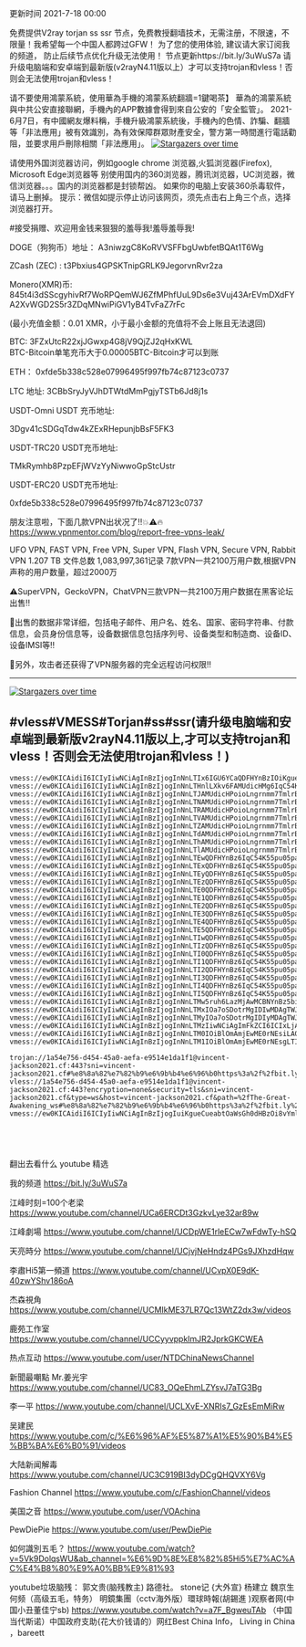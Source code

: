 更新时间 2021-7-18 00:00

免费提供V2ray torjan ss ssr 节点，免费教授翻墙技术，无需注册，不限速，不限量！我希望每一个中国人都跨过GFW！
为了您的使用体验, 建议请大家订阅我的频道， 防止后续节点优化升级无法使用！   节点更新https://bit.ly/3uWuS7a
请升级电脑端和安卓端到最新版(v2rayN4.11版以上）才可以支持trojan和vless！否则会无法使用trojan和vless！

请不要使用鴻蒙系統，使用華為手機的鴻蒙系統翻牆=1鍵喝茶】
華為的鴻蒙系統與中共公安直接聯網，手機內的APP數據會得到來自公安的「安全監管」。
 2021-6月7日，有中國網友爆料稱，手機升級鴻蒙系統後，手機內的色情、詐騙、翻牆等「非法應用」被有效識別，為有效保障群眾財產安全，警方第一時間進行電話勸阻，並要求用戶刪除相關「非法應用」。
 [![Stargazers over time](
https://github.com/JACKUSR2089/v2ray-subscribed/blob/master/subscribed/20210612.png)](https://starchart.cc/phlinhng/v2ray-tcp-tls-web)

请使用外国浏览器访问，例如google chrome 浏览器,火狐浏览器(Firefox), Microsoft Edge浏览器等
别使用国内的360浏览器，腾讯浏览器，UC浏览器，微信浏览器。。。国内的浏览器都是封锁帮凶。
如果你的电脑上安装360杀毒软件，请马上删掉。
提示：微信如提示停止访问该网页，须先点击右上角三个点，选择浏览器打开。

#接受捐赠、欢迎用金钱来狠狠的羞辱我!羞辱羞辱我!

DOGE（狗狗币）地址： A3niwzgC8KoRVVSFFbgUwbfetBQAt1T6Wg

ZCash (ZEC) :  t3Pbxius4GPSKTnipGRLK9JegorvnRvr2za

Monero(XMR)币:    845t4i3dSScgyhivRf7WoRPQemWJ6ZfMPhfUuL9Ds6e3Vuj43ArEVmDXdFYA2XvWGD2S5r3ZDqMNwiPiGV1yB4TvFaZ7rFc

(最小充值金额：0.01 XMR，小于最小金额的充值将不会上账且无法退回)

BTC:    3FZxUtcR22xjJGwxp4G8jV9QjZJ2qHxKWL                               
BTC-Bitcoin单笔充币大于0.00005BTC-Bitcoin才可以到账

ETH：  0xfde5b338c528e07996495f997fb74c87123c0737
  
LTC 地址:   3CBbSryJyVJhDTWtdMmPgjyTSTb6Jd8j1s



USDT-Omni USDT 充币地址:  

3Dgv41cSDGqTdw4kZExRHepunjbBsF5FK3

USDT-TRC20  USDT充币地址:

TMkRymhb8PzpEFjWVzYyNiwwoGpStcUstr

USDT-ERC20 USDT充币地址:
 
0xfde5b338c528e07996495f997fb74c87123c0737
 
 
朋友注意啦，下面几款VPN出状况了‼️💥⚠️🔥
https://www.vpnmentor.com/blog/report-free-vpns-leak/

UFO VPN, FAST VPN, Free VPN, Super VPN, Flash VPN, Secure VPN, Rabbit VPN
1.207 TB
文件总数	1,083,997,361记录
7款VPN一共2100万用户数,根据VPN声称的用户数量，超过2000万
	
⚠️SuperVPN，GeckoVPN，ChatVPN三款VPN一共2100万用户数据在黑客论坛出售‼️

💢出售的数据非常详细，包括电子邮件、用户名、姓名、国家、密码字符串、付款信息，会员身份信息等，设备数据信息包括序列号、设备类型和制造商、设备ID、设备IMSI等‼️

💢另外，攻击者还获得了VPN服务器的完全远程访问权限‼️

--------------------------------
[![Stargazers over time](
https://github.com/JACKUSR2089/v2ray-subscribed/blob/master/3-28.PNG)](https://starchart.cc/phlinhng/v2ray-tcp-tls-web)


 
#vless#VMESS#Torjan#ss#ssr(请升级电脑端和安卓端到最新版v2rayN4.11版以上,才可以支持trojan和vless！否则会无法使用trojan和vless！)
----------------------------------------------------------------------------------------------------------------------------------------------------
~~~
vmess://ew0KICAidiI6ICIyIiwNCiAgInBzIjogInNnLTIx6IGU6YCaQDFHYnBzIOiKgueCueabtOaWsGh0dHBzOi8vYml0Lmx5LzN1V3VTN2EiLA0KICAiYWRkIjogImhvc3Rtb25pdC5jb20iLA0KICAicG9ydCI6ICI0NDMiLA0KICAiaWQiOiAiOWJkZGQzYjYtN2IyNC00NTc1LWFlM2UtNjNmZThiMzBlZDI2IiwNCiAgImFpZCI6ICIxIiwNCiAgInNjeSI6ICJhdXRvIiwNCiAgIm5ldCI6ICJ3cyIsDQogICJ0eXBlIjogIm5vbmUiLA0KICAiaG9zdCI6ICJnMjMubmV3d29yZC5zaXRlIiwNCiAgInBhdGgiOiAiL3RnZ29uZ2hhaSIsDQogICJ0bHMiOiAidGxzIiwNCiAgInNuaSI6ICIiDQp9
vmess://ew0KICAidiI6ICIyIiwNCiAgInBzIjogInNnLTHnlLXkv6FAMUdicHMg6IqC54K55pu05pawaHR0cHM6Ly9iaXQubHkvM3VXdVM3YSIsDQogICJhZGQiOiAid3d3LmRpZ2l0YWxvY2Vhbi5jb20iLA0KICAicG9ydCI6ICI0NDMiLA0KICAiaWQiOiAiOWJkZGQzYjYtN2IyNC00NTc1LWFlM2UtNjNmZThiMzBlZDI2IiwNCiAgImFpZCI6ICIxIiwNCiAgInNjeSI6ICJhdXRvIiwNCiAgIm5ldCI6ICJ3cyIsDQogICJ0eXBlIjogIm5vbmUiLA0KICAiaG9zdCI6ICJnMjMubmV3d29yZC5zaXRlIiwNCiAgInBhdGgiOiAiL3RnZ29uZ2hhaSIsDQogICJ0bHMiOiAidGxzIiwNCiAgInNuaSI6ICIiDQp9
vmess://ew0KICAidiI6ICIyIiwNCiAgInBzIjogInNnLTJAMUdicHPoioLngrnmm7TmlrBodHRwczovL2JpdC5seS8zdVd1UzdhIiwNCiAgImFkZCI6ICJnMjMubmV3d29yZC5zaXRlIiwNCiAgInBvcnQiOiAiNDQzIiwNCiAgImlkIjogIjliZGRkM2I2LTdiMjQtNDU3NS1hZTNlLTYzZmU4YjMwZWQyNiIsDQogICJhaWQiOiAiMSIsDQogICJzY3kiOiAiYXV0byIsDQogICJuZXQiOiAid3MiLA0KICAidHlwZSI6ICJub25lIiwNCiAgImhvc3QiOiAiZzIzLm5ld3dvcmQuc2l0ZSIsDQogICJwYXRoIjogIi90Z2dvbmdoYWkiLA0KICAidGxzIjogInRscyIsDQogICJzbmkiOiAiIg0KfQ==
vmess://ew0KICAidiI6ICIyIiwNCiAgInBzIjogInNnLTNAMUdicHPoioLngrnmm7TmlrBodHRwczovL2JpdC5seS8zdVd1UzdhIiwNCiAgImFkZCI6ICJpY29vay50dyIsDQogICJwb3J0IjogIjQ0MyIsDQogICJpZCI6ICI5YmRkZDNiNi03YjI0LTQ1NzUtYWUzZS02M2ZlOGIzMGVkMjYiLA0KICAiYWlkIjogIjEiLA0KICAic2N5IjogImF1dG8iLA0KICAibmV0IjogIndzIiwNCiAgInR5cGUiOiAibm9uZSIsDQogICJob3N0IjogImcyMy5uZXd3b3JkLnNpdGUiLA0KICAicGF0aCI6ICIvdGdnb25naGFpIiwNCiAgInRscyI6ICJ0bHMiLA0KICAic25pIjogIiINCn0=
vmess://ew0KICAidiI6ICIyIiwNCiAgInBzIjogInNnLTRAMUdicHPoioLngrnmm7TmlrBodHRwczovL2JpdC5seS8zdVd1UzdhIiwNCiAgImFkZCI6ICJ3d3cuY2xvdWRmbGFyZS5jb20iLA0KICAicG9ydCI6ICI0NDMiLA0KICAiaWQiOiAiOWJkZGQzYjYtN2IyNC00NTc1LWFlM2UtNjNmZThiMzBlZDI2IiwNCiAgImFpZCI6ICIxIiwNCiAgInNjeSI6ICJhdXRvIiwNCiAgIm5ldCI6ICJ3cyIsDQogICJ0eXBlIjogIm5vbmUiLA0KICAiaG9zdCI6ICJnMjMubmV3d29yZC5zaXRlIiwNCiAgInBhdGgiOiAiL3RnZ29uZ2hhaSIsDQogICJ0bHMiOiAidGxzIiwNCiAgInNuaSI6ICIiDQp9
vmess://ew0KICAidiI6ICIyIiwNCiAgInBzIjogInNnLTVAMUdicHPoioLngrnmm7TmlrBodHRwczovL2JpdC5seS8zdVd1UzdhIiwNCiAgImFkZCI6ICJ3d3cuZ2FybWluLmNvbSIsDQogICJwb3J0IjogIjQ0MyIsDQogICJpZCI6ICI5YmRkZDNiNi03YjI0LTQ1NzUtYWUzZS02M2ZlOGIzMGVkMjYiLA0KICAiYWlkIjogIjEiLA0KICAic2N5IjogImF1dG8iLA0KICAibmV0IjogIndzIiwNCiAgInR5cGUiOiAibm9uZSIsDQogICJob3N0IjogImcyMy5uZXd3b3JkLnNpdGUiLA0KICAicGF0aCI6ICIvdGdnb25naGFpIiwNCiAgInRscyI6ICJ0bHMiLA0KICAic25pIjogIiINCn0=
vmess://ew0KICAidiI6ICIyIiwNCiAgInBzIjogInNnLTZAMUdicHPoioLngrnmm7TmlrBodHRwczovL2JpdC5seS8zdVd1UzdhIiwNCiAgImFkZCI6ICIxMDQuMTguMTM1LjIwOCIsDQogICJwb3J0IjogIjQ0MyIsDQogICJpZCI6ICI5YmRkZDNiNi03YjI0LTQ1NzUtYWUzZS02M2ZlOGIzMGVkMjYiLA0KICAiYWlkIjogIjEiLA0KICAic2N5IjogImF1dG8iLA0KICAibmV0IjogIndzIiwNCiAgInR5cGUiOiAibm9uZSIsDQogICJob3N0IjogImcyMy5uZXd3b3JkLnNpdGUiLA0KICAicGF0aCI6ICIvdGdnb25naGFpIiwNCiAgInRscyI6ICJ0bHMiLA0KICAic25pIjogIiINCn0=
vmess://ew0KICAidiI6ICIyIiwNCiAgInBzIjogInNnLTdAMUdicHPoioLngrnmm7TmlrBodHRwczovL2JpdC5seS8zdVd1UzdhIiwNCiAgImFkZCI6ICIxMDQuMjAuMTMwLjQzIiwNCiAgInBvcnQiOiAiNDQzIiwNCiAgImlkIjogIjliZGRkM2I2LTdiMjQtNDU3NS1hZTNlLTYzZmU4YjMwZWQyNiIsDQogICJhaWQiOiAiMSIsDQogICJzY3kiOiAiYXV0byIsDQogICJuZXQiOiAid3MiLA0KICAidHlwZSI6ICJub25lIiwNCiAgImhvc3QiOiAiZzIzLm5ld3dvcmQuc2l0ZSIsDQogICJwYXRoIjogIi90Z2dvbmdoYWkiLA0KICAidGxzIjogInRscyIsDQogICJzbmkiOiAiIg0KfQ==
vmess://ew0KICAidiI6ICIyIiwNCiAgInBzIjogInNnLThAMUdicHPoioLngrnmm7TmlrBodHRwczovL2JpdC5seS8zdVd1UzdhIiwNCiAgImFkZCI6ICIxMDQuMjUuMTA0LjI0MCIsDQogICJwb3J0IjogIjQ0MyIsDQogICJpZCI6ICI5YmRkZDNiNi03YjI0LTQ1NzUtYWUzZS02M2ZlOGIzMGVkMjYiLA0KICAiYWlkIjogIjEiLA0KICAic2N5IjogImF1dG8iLA0KICAibmV0IjogIndzIiwNCiAgInR5cGUiOiAibm9uZSIsDQogICJob3N0IjogImcyMy5uZXd3b3JkLnNpdGUiLA0KICAicGF0aCI6ICIvdGdnb25naGFpIiwNCiAgInRscyI6ICJ0bHMiLA0KICAic25pIjogIiINCn0=
vmess://ew0KICAidiI6ICIyIiwNCiAgInBzIjogInNnLTlAMUdicHPoioLngrnmm7TmlrBodHRwczovL2JpdC5seS8zdVd1UzdhIiwNCiAgImFkZCI6ICIxMDQuMTYuMTYwLjExNCIsDQogICJwb3J0IjogIjQ0MyIsDQogICJpZCI6ICI5YmRkZDNiNi03YjI0LTQ1NzUtYWUzZS02M2ZlOGIzMGVkMjYiLA0KICAiYWlkIjogIjEiLA0KICAic2N5IjogImF1dG8iLA0KICAibmV0IjogIndzIiwNCiAgInR5cGUiOiAibm9uZSIsDQogICJob3N0IjogImcyMy5uZXd3b3JkLnNpdGUiLA0KICAicGF0aCI6ICIvdGdnb25naGFpIiwNCiAgInRscyI6ICJ0bHMiLA0KICAic25pIjogIiINCn0=
vmess://ew0KICAidiI6ICIyIiwNCiAgInBzIjogInNnLTEwQDFHYnBz6IqC54K55pu05pawaHR0cHM6Ly9iaXQubHkvM3VXdVM3YSIsDQogICJhZGQiOiAiMTA0LjE2LjExMC4yMzgiLA0KICAicG9ydCI6ICI0NDMiLA0KICAiaWQiOiAiOWJkZGQzYjYtN2IyNC00NTc1LWFlM2UtNjNmZThiMzBlZDI2IiwNCiAgImFpZCI6ICIxIiwNCiAgInNjeSI6ICJhdXRvIiwNCiAgIm5ldCI6ICJ3cyIsDQogICJ0eXBlIjogIm5vbmUiLA0KICAiaG9zdCI6ICJnMjMubmV3d29yZC5zaXRlIiwNCiAgInBhdGgiOiAiL3RnZ29uZ2hhaSIsDQogICJ0bHMiOiAidGxzIiwNCiAgInNuaSI6ICIiDQp9
vmess://ew0KICAidiI6ICIyIiwNCiAgInBzIjogInNnLTExQDFHYnBz6IqC54K55pu05pawaHR0cHM6Ly9iaXQubHkvM3VXdVM3YSIsDQogICJhZGQiOiAiMTA0LjE4LjguMTU3IiwNCiAgInBvcnQiOiAiNDQzIiwNCiAgImlkIjogIjliZGRkM2I2LTdiMjQtNDU3NS1hZTNlLTYzZmU4YjMwZWQyNiIsDQogICJhaWQiOiAiMSIsDQogICJzY3kiOiAiYXV0byIsDQogICJuZXQiOiAid3MiLA0KICAidHlwZSI6ICJub25lIiwNCiAgImhvc3QiOiAiZzIzLm5ld3dvcmQuc2l0ZSIsDQogICJwYXRoIjogIi90Z2dvbmdoYWkiLA0KICAidGxzIjogInRscyIsDQogICJzbmkiOiAiIg0KfQ==
vmess://ew0KICAidiI6ICIyIiwNCiAgInBzIjogInNnLTEyQDFHYnBz6IqC54K55pu05pawaHR0cHM6Ly9iaXQubHkvM3VXdVM3YSIsDQogICJhZGQiOiAiMTA0LjIwLjEzMC4xNzUiLA0KICAicG9ydCI6ICI0NDMiLA0KICAiaWQiOiAiOWJkZGQzYjYtN2IyNC00NTc1LWFlM2UtNjNmZThiMzBlZDI2IiwNCiAgImFpZCI6ICIxIiwNCiAgInNjeSI6ICJhdXRvIiwNCiAgIm5ldCI6ICJ3cyIsDQogICJ0eXBlIjogIm5vbmUiLA0KICAiaG9zdCI6ICJnMjMubmV3d29yZC5zaXRlIiwNCiAgInBhdGgiOiAiL3RnZ29uZ2hhaSIsDQogICJ0bHMiOiAidGxzIiwNCiAgInNuaSI6ICIiDQp9
vmess://ew0KICAidiI6ICIyIiwNCiAgInBzIjogInNnLTEzQDFHYnBz6IqC54K55pu05pawaHR0cHM6Ly9iaXQubHkvM3VXdVM3YSIsDQogICJhZGQiOiAiMTA0LjIxLjIzOS4xNDciLA0KICAicG9ydCI6ICI0NDMiLA0KICAiaWQiOiAiOWJkZGQzYjYtN2IyNC00NTc1LWFlM2UtNjNmZThiMzBlZDI2IiwNCiAgImFpZCI6ICIxIiwNCiAgInNjeSI6ICJhdXRvIiwNCiAgIm5ldCI6ICJ3cyIsDQogICJ0eXBlIjogIm5vbmUiLA0KICAiaG9zdCI6ICJnMjMubmV3d29yZC5zaXRlIiwNCiAgInBhdGgiOiAiL3RnZ29uZ2hhaSIsDQogICJ0bHMiOiAidGxzIiwNCiAgInNuaSI6ICIiDQp9
vmess://ew0KICAidiI6ICIyIiwNCiAgInBzIjogInNnLTE0QDFHYnBz6IqC54K55pu05pawaHR0cHM6Ly9iaXQubHkvM3VXdVM3YSIsDQogICJhZGQiOiAiMTA0LjIyLjMuMyIsDQogICJwb3J0IjogIjQ0MyIsDQogICJpZCI6ICI5YmRkZDNiNi03YjI0LTQ1NzUtYWUzZS02M2ZlOGIzMGVkMjYiLA0KICAiYWlkIjogIjEiLA0KICAic2N5IjogImF1dG8iLA0KICAibmV0IjogIndzIiwNCiAgInR5cGUiOiAibm9uZSIsDQogICJob3N0IjogImcyMy5uZXd3b3JkLnNpdGUiLA0KICAicGF0aCI6ICIvdGdnb25naGFpIiwNCiAgInRscyI6ICJ0bHMiLA0KICAic25pIjogIiINCn0=
vmess://ew0KICAidiI6ICIyIiwNCiAgInBzIjogInNnLTE1QDFHYnBz6IqC54K55pu05pawaHR0cHM6Ly9iaXQubHkvM3VXdVM3YSIsDQogICJhZGQiOiAiMTA0LjIyLjQuMTgwIiwNCiAgInBvcnQiOiAiNDQzIiwNCiAgImlkIjogIjliZGRkM2I2LTdiMjQtNDU3NS1hZTNlLTYzZmU4YjMwZWQyNiIsDQogICJhaWQiOiAiMSIsDQogICJzY3kiOiAiYXV0byIsDQogICJuZXQiOiAid3MiLA0KICAidHlwZSI6ICJub25lIiwNCiAgImhvc3QiOiAiZzIzLm5ld3dvcmQuc2l0ZSIsDQogICJwYXRoIjogIi90Z2dvbmdoYWkiLA0KICAidGxzIjogInRscyIsDQogICJzbmkiOiAiIg0KfQ==
vmess://ew0KICAidiI6ICIyIiwNCiAgInBzIjogInNnLTE2QDFHYnBz6IqC54K55pu05pawaHR0cHM6Ly9iaXQubHkvM3VXdVM3YSIsDQogICJhZGQiOiAiMTA0LjIyLjQ0LjUwIiwNCiAgInBvcnQiOiAiNDQzIiwNCiAgImlkIjogIjliZGRkM2I2LTdiMjQtNDU3NS1hZTNlLTYzZmU4YjMwZWQyNiIsDQogICJhaWQiOiAiMSIsDQogICJzY3kiOiAiYXV0byIsDQogICJuZXQiOiAid3MiLA0KICAidHlwZSI6ICJub25lIiwNCiAgImhvc3QiOiAiZzIzLm5ld3dvcmQuc2l0ZSIsDQogICJwYXRoIjogIi90Z2dvbmdoYWkiLA0KICAidGxzIjogInRscyIsDQogICJzbmkiOiAiIg0KfQ==
vmess://ew0KICAidiI6ICIyIiwNCiAgInBzIjogInNnLTE3QDFHYnBz6IqC54K55pu05pawaHR0cHM6Ly9iaXQubHkvM3VXdVM3YSIsDQogICJhZGQiOiAiMTcyLjY3LjIyMy43NyIsDQogICJwb3J0IjogIjQ0MyIsDQogICJpZCI6ICI5YmRkZDNiNi03YjI0LTQ1NzUtYWUzZS02M2ZlOGIzMGVkMjYiLA0KICAiYWlkIjogIjEiLA0KICAic2N5IjogImF1dG8iLA0KICAibmV0IjogIndzIiwNCiAgInR5cGUiOiAibm9uZSIsDQogICJob3N0IjogImcyMy5uZXd3b3JkLnNpdGUiLA0KICAicGF0aCI6ICIvdGdnb25naGFpIiwNCiAgInRscyI6ICJ0bHMiLA0KICAic25pIjogIiINCn0=
vmess://ew0KICAidiI6ICIyIiwNCiAgInBzIjogInNnLTE4QDFHYnBz6IqC54K55pu05pawaHR0cHM6Ly9iaXQubHkvM3VXdVM3YSIsDQogICJhZGQiOiAiMTcyLjY3LjIwOS41OCIsDQogICJwb3J0IjogIjQ0MyIsDQogICJpZCI6ICI5YmRkZDNiNi03YjI0LTQ1NzUtYWUzZS02M2ZlOGIzMGVkMjYiLA0KICAiYWlkIjogIjEiLA0KICAic2N5IjogImF1dG8iLA0KICAibmV0IjogIndzIiwNCiAgInR5cGUiOiAibm9uZSIsDQogICJob3N0IjogImcyMy5uZXd3b3JkLnNpdGUiLA0KICAicGF0aCI6ICIvdGdnb25naGFpIiwNCiAgInRscyI6ICJ0bHMiLA0KICAic25pIjogIiINCn0=
vmess://ew0KICAidiI6ICIyIiwNCiAgInBzIjogInNnLTE5QDFHYnBz6IqC54K55pu05pawaHR0cHM6Ly9iaXQubHkvM3VXdVM3YSIsDQogICJhZGQiOiAiMTA0LjI1LjE3NS42OSIsDQogICJwb3J0IjogIjQ0MyIsDQogICJpZCI6ICI5YmRkZDNiNi03YjI0LTQ1NzUtYWUzZS02M2ZlOGIzMGVkMjYiLA0KICAiYWlkIjogIjEiLA0KICAic2N5IjogImF1dG8iLA0KICAibmV0IjogIndzIiwNCiAgInR5cGUiOiAibm9uZSIsDQogICJob3N0IjogImcyMy5uZXd3b3JkLnNpdGUiLA0KICAicGF0aCI6ICIvdGdnb25naGFpIiwNCiAgInRscyI6ICJ0bHMiLA0KICAic25pIjogIiINCn0=
vmess://ew0KICAidiI6ICIyIiwNCiAgInBzIjogInNnLTIwQDFHYnBz6IqC54K55pu05pawaHR0cHM6Ly9iaXQubHkvM3VXdVM3YSIsDQogICJhZGQiOiAiMTA0LjIwLjgxLjI0MCIsDQogICJwb3J0IjogIjQ0MyIsDQogICJpZCI6ICI5YmRkZDNiNi03YjI0LTQ1NzUtYWUzZS02M2ZlOGIzMGVkMjYiLA0KICAiYWlkIjogIjEiLA0KICAic2N5IjogImF1dG8iLA0KICAibmV0IjogIndzIiwNCiAgInR5cGUiOiAibm9uZSIsDQogICJob3N0IjogImcyMy5uZXd3b3JkLnNpdGUiLA0KICAicGF0aCI6ICIvdGdnb25naGFpIiwNCiAgInRscyI6ICJ0bHMiLA0KICAic25pIjogIiINCn0=
vmess://ew0KICAidiI6ICIyIiwNCiAgInBzIjogInNnLTIzQDFHYnBz6IqC54K55pu05pawaHR0cHM6Ly9iaXQubHkvM3VXdVM3YSIsDQogICJhZGQiOiAiMTA0LjE2LjE0OS40OCIsDQogICJwb3J0IjogIjQ0MyIsDQogICJpZCI6ICI5YmRkZDNiNi03YjI0LTQ1NzUtYWUzZS02M2ZlOGIzMGVkMjYiLA0KICAiYWlkIjogIjEiLA0KICAic2N5IjogImF1dG8iLA0KICAibmV0IjogIndzIiwNCiAgInR5cGUiOiAibm9uZSIsDQogICJob3N0IjogImcyMy5uZXd3b3JkLnNpdGUiLA0KICAicGF0aCI6ICIvdGdnb25naGFpIiwNCiAgInRscyI6ICJ0bHMiLA0KICAic25pIjogIiINCn0=
vmess://ew0KICAidiI6ICIyIiwNCiAgInBzIjogInNnLTI0QDFHYnBz6IqC54K55pu05pawaHR0cHM6Ly9iaXQubHkvM3VXdVM3YSIsDQogICJhZGQiOiAiMTA0LjIxLjc2LjIyOSIsDQogICJwb3J0IjogIjQ0MyIsDQogICJpZCI6ICI5YmRkZDNiNi03YjI0LTQ1NzUtYWUzZS02M2ZlOGIzMGVkMjYiLA0KICAiYWlkIjogIjEiLA0KICAic2N5IjogImF1dG8iLA0KICAibmV0IjogIndzIiwNCiAgInR5cGUiOiAibm9uZSIsDQogICJob3N0IjogImcyMy5uZXd3b3JkLnNpdGUiLA0KICAicGF0aCI6ICIvdGdnb25naGFpIiwNCiAgInRscyI6ICJ0bHMiLA0KICAic25pIjogIiINCn0=
vmess://ew0KICAidiI6ICIyIiwNCiAgInBzIjogInNnLTI1QDFHYnBz6IqC54K55pu05pawaHR0cHM6Ly9iaXQubHkvM3VXdVM3YSIsDQogICJhZGQiOiAiMTA0LjE3LjE4OC45MSIsDQogICJwb3J0IjogIjQ0MyIsDQogICJpZCI6ICI5YmRkZDNiNi03YjI0LTQ1NzUtYWUzZS02M2ZlOGIzMGVkMjYiLA0KICAiYWlkIjogIjEiLA0KICAic2N5IjogImF1dG8iLA0KICAibmV0IjogIndzIiwNCiAgInR5cGUiOiAibm9uZSIsDQogICJob3N0IjogImcyMy5uZXd3b3JkLnNpdGUiLA0KICAicGF0aCI6ICIvdGdnb25naGFpIiwNCiAgInRscyI6ICJ0bHMiLA0KICAic25pIjogIiINCn0=
vmess://ew0KICAidiI6ICIyIiwNCiAgInBzIjogInNnLTI2QDFHYnBz6IqC54K55pu05pawaHR0cHM6Ly9iaXQubHkvM3VXdVM3YSIsDQogICJhZGQiOiAiMTA0LjE2LjE4Mi4xNSIsDQogICJwb3J0IjogIjQ0MyIsDQogICJpZCI6ICI5YmRkZDNiNi03YjI0LTQ1NzUtYWUzZS02M2ZlOGIzMGVkMjYiLA0KICAiYWlkIjogIjEiLA0KICAic2N5IjogImF1dG8iLA0KICAibmV0IjogIndzIiwNCiAgInR5cGUiOiAibm9uZSIsDQogICJob3N0IjogImcyMy5uZXd3b3JkLnNpdGUiLA0KICAicGF0aCI6ICIvdGdnb25naGFpIiwNCiAgInRscyI6ICJ0bHMiLA0KICAic25pIjogIiINCn0=
vmess://ew0KICAidiI6ICIyIiwNCiAgInBzIjogInNnLTI3QDFHYnBz6IqC54K55pu05pawaHR0cHM6Ly9iaXQubHkvM3VXdVM3YSIsDQogICJhZGQiOiAiMTA0LjE2LjE4MS4xNSIsDQogICJwb3J0IjogIjQ0MyIsDQogICJpZCI6ICI5YmRkZDNiNi03YjI0LTQ1NzUtYWUzZS02M2ZlOGIzMGVkMjYiLA0KICAiYWlkIjogIjEiLA0KICAic2N5IjogImF1dG8iLA0KICAibmV0IjogIndzIiwNCiAgInR5cGUiOiAibm9uZSIsDQogICJob3N0IjogImcyMy5uZXd3b3JkLnNpdGUiLA0KICAicGF0aCI6ICIvdGdnb25naGFpIiwNCiAgInRscyI6ICJ0bHMiLA0KICAic25pIjogIiINCn0=
vmess://ew0KICAidiI6ICIyIiwNCiAgInBzIjogInNnLTI4QDFHYnBz6IqC54K55pu05pawaHR0cHM6Ly9iaXQubHkvM3VXdVM3YSIsDQogICJhZGQiOiAiMTA0LjE2LjE0OC40OCIsDQogICJwb3J0IjogIjQ0MyIsDQogICJpZCI6ICI5YmRkZDNiNi03YjI0LTQ1NzUtYWUzZS02M2ZlOGIzMGVkMjYiLA0KICAiYWlkIjogIjEiLA0KICAic2N5IjogImF1dG8iLA0KICAibmV0IjogIndzIiwNCiAgInR5cGUiOiAibm9uZSIsDQogICJob3N0IjogImcyMy5uZXd3b3JkLnNpdGUiLA0KICAicGF0aCI6ICIvdGdnb25naGFpIiwNCiAgInRscyI6ICJ0bHMiLA0KICAic25pIjogIiINCn0=
vmess://ew0KICAidiI6ICIyIiwNCiAgInBzIjogInNnLTI5QDFHYnBz6IqC54K55pu05pawaHR0cHM6Ly9iaXQubHkvM3VXdVM3YSIsDQogICJhZGQiOiAiMTA0LjE5LjIzLjI0IiwNCiAgInBvcnQiOiAiNDQzIiwNCiAgImlkIjogIjliZGRkM2I2LTdiMjQtNDU3NS1hZTNlLTYzZmU4YjMwZWQyNiIsDQogICJhaWQiOiAiMSIsDQogICJzY3kiOiAiYXV0byIsDQogICJuZXQiOiAid3MiLA0KICAidHlwZSI6ICJub25lIiwNCiAgImhvc3QiOiAiZzIzLm5ld3dvcmQuc2l0ZSIsDQogICJwYXRoIjogIi90Z2dvbmdoYWkiLA0KICAidGxzIjogInRscyIsDQogICJzbmkiOiAiIg0KfQ==
vmess://ew0KICAidiI6ICIyIiwNCiAgInBzIjogInNnLTMw5ruh6LazMjAwMCBNYnBz5bimIOWuvSDpnIAg5rGC5bOw5YC8IOmAnyDluqYgIDMwNzIwMCBrQi9zICDmlbAg5o2u5Lit5b+DSEtHIiwNCiAgImFkZCI6ICIxMDQuMTYuMTYuMjU1IiwNCiAgInBvcnQiOiAiNDQzIiwNCiAgImlkIjogIjliZGRkM2I2LTdiMjQtNDU3NS1hZTNlLTYzZmU4YjMwZWQyNiIsDQogICJhaWQiOiAiMSIsDQogICJzY3kiOiAiYXV0byIsDQogICJuZXQiOiAid3MiLA0KICAidHlwZSI6ICJub25lIiwNCiAgImhvc3QiOiAiZzIzLm5ld3dvcmQuc2l0ZSIsDQogICJwYXRoIjogIi90Z2dvbmdoYWkiLA0KICAidGxzIjogInRscyIsDQogICJzbmkiOiAiIg0KfQ==
vmess://ew0KICAidiI6ICIyIiwNCiAgInBzIjogInNnLTMxIOa7oSDotrMgIDIwMDAgTWJwc+W4piDlrr0g6ZyA5rGC5bOw5YC8IOmAnyDluqYgIDI2OTMxMiBrQi9zIiwNCiAgImFkZCI6ICIxMDQuMTYuMTY3LjEzOCIsDQogICJwb3J0IjogIjQ0MyIsDQogICJpZCI6ICI5YmRkZDNiNi03YjI0LTQ1NzUtYWUzZS02M2ZlOGIzMGVkMjYiLA0KICAiYWlkIjogIjEiLA0KICAic2N5IjogImF1dG8iLA0KICAibmV0IjogIndzIiwNCiAgInR5cGUiOiAibm9uZSIsDQogICJob3N0IjogImcyMy5uZXd3b3JkLnNpdGUiLA0KICAicGF0aCI6ICIvdGdnb25naGFpIiwNCiAgInRscyI6ICJ0bHMiLA0KICAic25pIjogIiINCn0=
vmess://ew0KICAidiI6ICIyIiwNCiAgInBzIjogInNnLTMyIOa7oSDotrMgIDIyMDAgTWJwc+W4piDlrr0g6ZyA5rGCIOmAn+W6pjMwMjA4MCBrQi9zIiwNCiAgImFkZCI6ICIxMDQuMTYuMjA3LjE5NiIsDQogICJwb3J0IjogIjQ0MyIsDQogICJpZCI6ICI5YmRkZDNiNi03YjI0LTQ1NzUtYWUzZS02M2ZlOGIzMGVkMjYiLA0KICAiYWlkIjogIjEiLA0KICAic2N5IjogImF1dG8iLA0KICAibmV0IjogIndzIiwNCiAgInR5cGUiOiAibm9uZSIsDQogICJob3N0IjogImcyMy5uZXd3b3JkLnNpdGUiLA0KICAicGF0aCI6ICIvdGdnb25naGFpIiwNCiAgInRscyI6ICJ0bHMiLA0KICAic25pIjogIiINCn0=
vmess://ew0KICAidiI6ICIyIiwNCiAgInBzIjogInNnLTMzIiwNCiAgImFkZCI6ICIxLjAuMC4wIiwNCiAgInBvcnQiOiAiNDQzIiwNCiAgImlkIjogIjliZGRkM2I2LTdiMjQtNDU3NS1hZTNlLTYzZmU4YjMwZWQyNiIsDQogICJhaWQiOiAiMSIsDQogICJzY3kiOiAiYXV0byIsDQogICJuZXQiOiAid3MiLA0KICAidHlwZSI6ICJub25lIiwNCiAgImhvc3QiOiAiZzIzLm5ld3dvcmQuc2l0ZSIsDQogICJwYXRoIjogIi90Z2dvbmdoYWkiLA0KICAidGxzIjogInRscyIsDQogICJzbmkiOiAiIg0KfQ==
vmess://ew0KICAidiI6ICIyIiwNCiAgInBzIjogInNnLTM0IOiBlOmAmjEwME0rNEsiLA0KICAiYWRkIjogIjEwNC4xOC4yNy42NCIsDQogICJwb3J0IjogIjQ0MyIsDQogICJpZCI6ICI5YmRkZDNiNi03YjI0LTQ1NzUtYWUzZS02M2ZlOGIzMGVkMjYiLA0KICAiYWlkIjogIjEiLA0KICAic2N5IjogImF1dG8iLA0KICAibmV0IjogIndzIiwNCiAgInR5cGUiOiAibm9uZSIsDQogICJob3N0IjogImcyMy5uZXd3b3JkLnNpdGUiLA0KICAicGF0aCI6ICIvdGdnb25naGFpIiwNCiAgInRscyI6ICJ0bHMiLA0KICAic25pIjogIiINCn0=
vmess://ew0KICAidiI6ICIyIiwNCiAgInBzIjogInNnLTM1IOiBlOmAmjEwME0rNEsgLTIiLA0KICAiYWRkIjogIjEwNC4xNy4zNi4xNzgiLA0KICAicG9ydCI6ICI0NDMiLA0KICAiaWQiOiAiOWJkZGQzYjYtN2IyNC00NTc1LWFlM2UtNjNmZThiMzBlZDI2IiwNCiAgImFpZCI6ICIxIiwNCiAgInNjeSI6ICJhdXRvIiwNCiAgIm5ldCI6ICJ3cyIsDQogICJ0eXBlIjogIm5vbmUiLA0KICAiaG9zdCI6ICJnMjMubmV3d29yZC5zaXRlIiwNCiAgInBhdGgiOiAiL3RnZ29uZ2hhaSIsDQogICJ0bHMiOiAidGxzIiwNCiAgInNuaSI6ICIiDQp9

trojan://1a54e756-d454-45a0-aefa-e9514e1da1f1@vincent-jackson2021.cf:443?sni=vincent-jackson2021.cf#%e8%8a%82%e7%82%b9%e6%9b%b4%e6%96%b0https%3a%2f%2fbit.ly%2f3uWuS7a
vless://1a54e756-d454-45a0-aefa-e9514e1da1f1@vincent-jackson2021.cf:443?encryption=none&security=tls&sni=vincent-jackson2021.cf&type=ws&host=vincent-jackson2021.cf&path=%2fThe-Great-Awakening_ws#%e8%8a%82%e7%82%b9%e6%9b%b4%e6%96%b0https%3a%2f%2fbit.ly%2f3uWuS7a
vmess://ew0KICAidiI6ICIyIiwNCiAgInBzIjogIuiKgueCueabtOaWsGh0dHBzOi8vYml0Lmx5LzN1V3VTN2EiLA0KICAiYWRkIjogInZpbmNlbnQtamFja3NvbjIwMjEuY2YiLA0KICAicG9ydCI6ICI0NDMiLA0KICAiaWQiOiAiMWE1NGU3NTYtZDQ1NC00NWEwLWFlZmEtZTk1MTRlMWRhMWYxIiwNCiAgImFpZCI6ICIwIiwNCiAgInNjeSI6ICJhdXRvIiwNCiAgIm5ldCI6ICJ3cyIsDQogICJ0eXBlIjogIm5vbmUiLA0KICAiaG9zdCI6ICJ2aW5jZW50LWphY2tzb24yMDIxLmNmIiwNCiAgInBhdGgiOiAiL1RoZS1HcmVhdC1Bd2FrZW5pbmdfdndzIiwNCiAgInRscyI6ICJ0bHMiLA0KICAic25pIjogInZpbmNlbnQtamFja3NvbjIwMjEuY2YiDQp9





 ~~~
翻出去看什么
youtube 精选

我的频道                     https://bit.ly/3uWuS7a
 
江峰时刻=100个老梁                 https://www.youtube.com/channel/UCa6ERCDt3GzkvLye32ar89w

江峰劇場                  https://www.youtube.com/channel/UCDpWE1rleECw7wFdwTy-hSQ

天亮時分                  https://www.youtube.com/channel/UCjvjNeHndz4PGs9JXhzdHqw

李肅Hi5第一頻道            https://www.youtube.com/channel/UCvpX0E9dK-40zwYShv186oA

杰森視角                   https://www.youtube.com/channel/UCMIkME37LR7Qc13WtZ2dx3w/videos           
 
鹿苑工作室                 https://www.youtube.com/channel/UCCyyvppkImJR2JprkGKCWEA

热点互动                   https://www.youtube.com/user/NTDChinaNewsChannel

新聞最嘲點 Mr.姜光宇        https://www.youtube.com/channel/UC83_OQeEhmLZYsvJ7aTG3Bg

李一平                     https://www.youtube.com/channel/UCLXvE-XNRIs7_GzEsEmMiRw

吴建民                     https://www.youtube.com/c/%E6%96%AF%E5%87%A1%E5%90%B4%E5%BB%BA%E6%B0%91/videos

大陆新闻解毒                https://www.youtube.com/channel/UC3C919BI3dyDCgQHQVXY6Vg

Fashion Channel            https://www.youtube.com/c/FashionChannel/videos

美国之音                    https://www.youtube.com/user/VOAchina  

PewDiePie                  https://www.youtube.com/user/PewDiePie 

如何識別五毛？             https://www.youtube.com/watch?v=5Vk9DolqsWU&ab_channel=%E6%9D%8E%E8%82%85Hi5%E7%AC%AC%E4%B8%80%E9%A0%BB%E9%81%93

youtube垃圾脑残： 郭文贵(脑残教主)  路德社。   stone记 {大外宣}  杨建立  魏京生   何频（高级五毛，特务）  明鏡集團（cctv海外版）環球時報(胡錫進 )观察者网(中国小丑董佳宁sb)
https://www.youtube.com/watch?v=a7F_BgweuTAb
 （中国当代斯诺）中国政府支助{花大价钱请的）网红Best China Info，
Living in China  ，bareett



